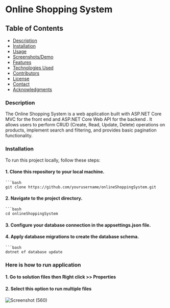 # Online Shopping System

## Table of Contents
- [Description](#description)
- [Installation](#installation)
- [Usage](#usage)
- [Screenshots/Demo](#screenshotsdemo)
- [Features](#features)
- [Technologies Used](#technologies-used)
- [Contributors](#contributors)
- [License](#license)
- [Contact](#contact)
- [Acknowledgments](#acknowledgments)

### Description

The Online Shopping System is a web application built with ASP.NET Core MVC for the front end and ASP.NET Core Web API for the backend . It allows users to perform CRUD (Create, Read, Update, Delete) operations on products, implement search and filtering, and provides basic pagination functionality.


### Installation

To run this project locally, follow these steps:

#### 1. Clone this repository to your local machine.
    ```bash
    git clone https://github.com/yourusername/onlineShoppingSystem.git
#### 2. Navigate to the project directory.
    ```bash
    cd onlineShoppingSystem
#### 3. Configure your database connection in the appsettings.json file.
#### 4. Apply database migrations to create the database schema.
    ```bash
    dotnet ef database update

### Here is how to run application
#### 1. Go to solution files then Right click >> Properties
#### 2. Select this option to run multiple files 
![Screenshot (560)](https://github.com/Moatsem-Emam/OnlineShoppingSystem-Asp.NET-Consume-WebApi-CRUD-Project/assets/146538331/520d5e64-99f3-4934-9f6f-13858486215c)

